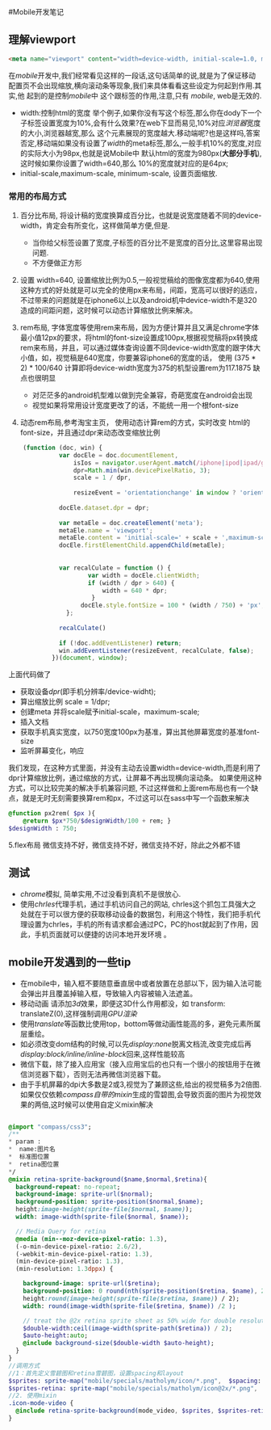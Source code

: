 #Mobile开发笔记
## 理解viewport
```html
<meta name="viewport" content="width=device-width, initial-scale=1.0, maximum-scale=1.0,minimum-scale=1,s user-scalable=0;" />
```
在*mobile*开发中,我们经常看见这样的一段话,这句话简单的说,就是为了保证移动配置页不会出现缩放,横向滚动条等现象,我们来具体看看这些设定为何起到作用.其实,他
起到的是控制*mobile*中 <html>这个跟标签的作用,注意,只有 *mobile*, web是无效的.
- width:控制html的宽度  举个例子,如果你没有写这个<meta>标签,那么你在dody下一个子标签设置宽度为10%,会有什么效果?在web下显而易见,10%对应*浏览器*宽度的大小,浏览器越宽,那么
  这个元素展现的宽度越大.移动端呢?也是这样吗,答案否定,移动端如果没有设置了*width*的meta标签,那么,一般手机10%的宽度,对应的实际大小为98px,也就是说Mobile中
  默认html的宽度为980px(**大部分手机**), 这时候如果你设置了width=640,那么 10%的宽度就对应的是64px;
- initial-scale,maximum-scale, minimum-scale, 设置页面缩放.

### 常用的布局方式

1. 百分比布局, 将设计稿的宽度换算成百分比，也就是说宽度随着不同的device-width，肯定会有所变化，这样做简单方便,但是.
    - 当你给父标签设置了宽度,子标签的百分比不是宽度的百分比,这里容易出现问题.
    - 不方便做正方形
    
2. 设置 width=640, 设置缩放比例为0.5,一般视觉稿给的图像宽度都为640,使用这种方式的好处就是可以完全的使用px来布局，间距，宽高可以很好的适应，不过带来的问题就是在iphone6以上以及android机中device-width不是320造成的间距问题，这时候可以动态计算缩放比例来解决。

3. rem布局, 字体宽度等使用rem来布局，因为方便计算并且又满足chrome字体最小值12px的要求，将html的font-size设置成100px,根据视觉稿将px转换成rem来布局，并且，可以通过媒体查询设置不同device-width宽度的跟字体大小值，如，视觉稿是640宽度，你要兼容iphone6的宽度的话， 使用 (375 * 2) * 100/640 计算即将device-width宽度为375的机型设置rem为117.1875
缺点也很明显
    - 对茫茫多的android机型难以做到完全兼容，奇葩宽度在android会出现
    - 视觉如果将常用设计宽度更改了的话，不能统一用一个根font-size
    
4. 动态rem布局,参考淘宝主页， 使用动态计算rem的方式，实时改变 html的font-size，并且通过dpr来动态改变缩放比例
```javascript
    (function (doc, win) {
              var docEle = doc.documentElement,
                  isIos = navigator.userAgent.match(/iphone|ipod|ipad/gi),
                  dpr=Math.min(win.devicePixelRatio, 3);
                  scale = 1 / dpr,
    
                  resizeEvent = 'orientationchange' in window ? 'orientationchange' : 'resize';
    
              docEle.dataset.dpr = dpr;
    
              var metaEle = doc.createElement('meta');
              metaEle.name = 'viewport';
              metaEle.content = 'initial-scale=' + scale + ',maximum-scale=' + scale;
              docEle.firstElementChild.appendChild(metaEle);
              
    
              var recalCulate = function () {
                      var width = docEle.clientWidth;
                      if (width / dpr > 640) {
                          width = 640 * dpr;
                       }
                    docEle.style.fontSize = 100 * (width / 750) + 'px';
                };
    
              recalCulate()
    
              if (!doc.addEventListener) return;
              win.addEventListener(resizeEvent, recalCulate, false);
            })(document, window);
```
上面代码做了
+ 获取设备*dpr*(即手机分辨率/device-widht);
+ 算出缩放比例 scale = 1/dpr;
+ 创建meta 并将scale赋予initial-scale，maximum-scale;
+ 插入文档
+ 获取手机真实宽度，以750宽度100px为基准，算出其他屏幕宽度的基准font-size
+ 监听屏幕变化，响应

我们发现，在这种方式里面，并没有主动去设置width=device-width,而是利用了dpr计算缩放比例，通过缩放的方式，让屏幕不再出现横向滚动条。
如果使用这种方式，可以比较完美的解决手机兼容问题, 不过这样做和上面rem布局也有一个缺点，就是无时无刻需要换算rem和px，不过这可以在sass中写一个函数来解决

```sass
@function px2rem( $px ){
    @return $px*750/$designWidth/100 + rem; }
$designWidth : 750; 
```

5.flex布局
微信支持不好，微信支持不好，微信支持不好，除此之外都不错

## 测试
- *chrome*模拟, 简单实用,不过没看到真机不是很放心.
- 使用*chrles*代理手机，通过手机访问自己的网站, chrles这个抓包工具强大之处就在于可以很方便的获取移动设备的数据包，利用这个特性，我们把手机代理设置为chrles，手机的所有请求都会通过PC，PC的host就起到了作用，因此，手机页面就可以便捷的访问本地开发环境 。

## mobile开发遇到的一些tip
- 在mobile中，输入框不要随意垂直居中或者放置在总部以下，因为输入法可能会弹出并且覆盖掉输入框，导致输入内容被输入法遮盖。
- 移动动画 请添加*3d*效果，即便这3D什么作用都没，如 transform: translateZ(0),这样强制调用*GPU渲染*
- 使用*translate*等函数比使用top，bottom等做动画性能高的多，避免元素所属层重绘。
- 如必须改变dom结构的时候,可以先*display:none*脱离文档流,改变完成后再*display:block/inline/inline-block*回来,这样性能较高
- 微信下载，除了接入应用宝（接入应用宝后的也只有一个很小的按钮用于在微信浏览器下载），否则无法再微信浏览器下载。
- 由于手机屏幕的dpi大多数是2或3,视觉为了兼顾这些,给出的视觉稿多为2倍图.如果仅仅依赖*compass自带的mixin*生成的雪碧图,会导致页面的图片为视觉效果的两倍,这时候可以使用自定义mixin解决
```sass

@import "compass/css3";
/**
* param :
*  name:图片名
*  标准图位置
*  retina图位置
*/
@mixin retina-sprite-background($name,$normal,$retina){
  background-repeat: no-repeat;
  background-image: sprite-url($normal);
  background-position: sprite-position($normal,$name);
  height:image-height(sprite-file($normal, $name));
  width: image-width(sprite-file($normal, $name));

  // Media Query for retina
  @media (min--moz-device-pixel-ratio: 1.3),
  (-o-min-device-pixel-ratio: 2.6/2),
  (-webkit-min-device-pixel-ratio: 1.3),
  (min-device-pixel-ratio: 1.3),
  (min-resolution: 1.3dppx) {

    background-image: sprite-url($retina);
    background-position: 0 round(nth(sprite-position($retina, $name), 2) / 2);
    height:round(image-height(sprite-file($retina, $name)) / 2);
    width: round(image-width(sprite-file($retina, $name)) /2 );

    // treat the @2x retina sprite sheet as 50% wide for double resolution upon display
    $double-width:ceil(image-width(sprite-path($retina)) / 2);
    $auto-height:auto;
    @include background-size($double-width $auto-height);
  }
}
//调用方式
//1：首先定义雪碧图和retina雪碧图，设置spacing和layout
$sprites: sprite-map("mobile/specials/matholym/icon/*.png",  $spacing: 10px, $layout: vertical);
$sprites-retina: sprite-map("mobile/specials/matholym/icon@2x/*.png",  $spacing: 10px, $layout: vertical);
//2. 使用mixin
.icon-mode-video {
  @include retina-sprite-background(mode_video, $sprites, $sprites-retina);
}


```